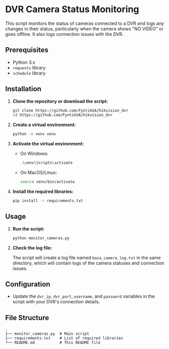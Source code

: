# DVR Camera Status Monitoring

This script monitors the status of cameras connected to a DVR and logs any changes in their status, particularly when the camera shows "NO VIDEO" or goes offline. It also logs connection issues with the DVR.

## Prerequisites

- Python 3.x
- `requests` library
- `schedule` library

## Installation

1. **Clone the repository or download the script:**

    ```sh
    git clone https://github.com/FyntikUA/hikvision_dvr
    cd https://github.com/FyntikUA/hikvision_dvr
    ```

2. **Create a virtual environment:**

    ```sh
    python -m venv venv
    ```

3. **Activate the virtual environment:**

    - On Windows:
        ```sh
        .\venv\Scripts\activate
        ```
    - On MacOS/Linux:
        ```sh
        source venv/bin/activate
        ```

4. **Install the required libraries:**

    ```sh
    pip install -r requirements.txt
    ```

## Usage

1. **Run the script:**

    ```sh
    python monitor_cameras.py
    ```

2. **Check the log file:**

    The script will create a log file named `baza_camera_log.txt` in the same directory, which will contain logs of the camera statuses and connection issues.

## Configuration

- Update the `dvr_ip`, `dvr_port`, `username`, and `password` variables in the script with your DVR's connection details.

## File Structure

```plaintext
.
├── monitor_cameras.py  # Main script
├── requirements.txt    # List of required libraries
└── README.md           # This README file


